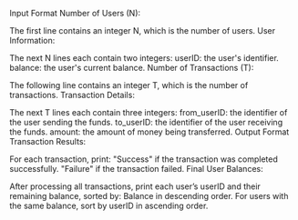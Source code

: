 Input Format
Number of Users (N):

The first line contains an integer N, which is the number of users.
User Information:

The next N lines each contain two integers:
userID: the user's identifier.
balance: the user's current balance.
Number of Transactions (T):

The following line contains an integer T, which is the number of transactions.
Transaction Details:

The next T lines each contain three integers:
from_userID: the identifier of the user sending the funds.
to_userID: the identifier of the user receiving the funds.
amount: the amount of money being transferred.
Output Format
Transaction Results:

For each transaction, print:
"Success" if the transaction was completed successfully.
"Failure" if the transaction failed.
Final User Balances:

After processing all transactions, print each user’s userID and their remaining balance, sorted by:
Balance in descending order.
For users with the same balance, sort by userID in ascending order.
